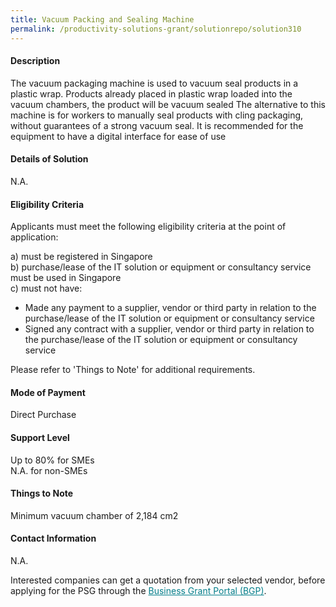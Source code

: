 ```yaml
---
title: Vacuum Packing and Sealing Machine
permalink: /productivity-solutions-grant/solutionrepo/solution310
---
```


#### Description

The vacuum packaging machine is used to vacuum seal products in a plastic wrap. Products already placed in plastic wrap loaded into the vacuum chambers, the product will be vacuum sealed
The alternative to this machine is for workers to manually seal products with cling packaging, without guarantees of a strong vacuum seal. 
It is recommended for the equipment to have a digital interface for ease of use

#### Details of Solution

N.A.

#### Eligibility Criteria

Applicants must meet the following eligibility criteria at the point of application:

a) must be registered in Singapore <br>
b) purchase/lease of the IT solution or equipment or consultancy service must be used in Singapore <br>
c) must not have:
- Made any payment to a supplier, vendor or third party in relation to the purchase/lease of the IT solution or equipment or consultancy service
- Signed any contract with a supplier, vendor or third party in relation to the purchase/lease of the IT solution or equipment or consultancy service

Please refer to 'Things to Note' for additional requirements.

#### Mode of Payment
Direct Purchase

#### Support Level
Up to 80% for SMEs <br>
N.A. for non-SMEs

#### Things to Note
Minimum vacuum chamber of 2,184 cm2


#### Contact Information
N.A.

Interested companies can get a quotation from your selected vendor, before applying for the PSG through the <a target='_blank' style='color:#037e8a' href='https://www.businessgrants.gov.sg/'>Business Grant Portal (BGP)</a>.
